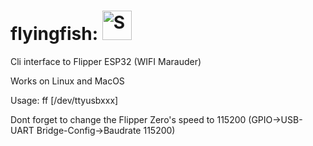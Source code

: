 # flyingfish: <img width="47" alt="Screenshot 2023-07-28 at 10 17 15 PM" src="https://github.com/nmurilo/flyingfish/assets/22617810/2286e08c-40a3-42e9-b3d3-c38b947d1018">
Cli interface to Flipper ESP32 (WIFI Marauder) 

Works on Linux and MacOS

Usage: 
ff [/dev/ttyusbxxx] 

Dont forget to change the Flipper Zero's speed to 115200 (GPIO->USB-UART Bridge-Config->Baudrate 115200)
